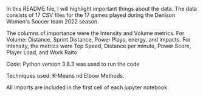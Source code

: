 In this README file, I will highlight important things about the data. The data consists of 17 CSV files for the 17 games played during the Denison Women's Soccer team 2022 season. 

The columns of importance were the Intensity and Volume metrics. For Volume: Distance, Sprint Distance, Power Plays, energy, and Impacts. For intensity, the metrics were Top Speed, Distance per minute, Power Score, Player Load, and Work Raito

Code: Python version 3.8.3 was used to run the code

Techniques used: K-Means nd Elbow Methods.

All imports are included in the first cell of each jupyter notebook
